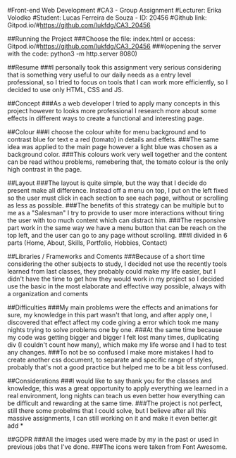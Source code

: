 #Front-end Web Development
#CA3 - Group Assignment
#Lecturer: Erika Volodko
#Student: Lucas Ferreira de Souza - ID: 20456
#Github link: Gitpod.io/#https://github.com/lukfdg/CA3_20456

##Running the Project
###Choose the file: index.html or access: Gitpod.io/#https://github.com/lukfdg/CA3_20456 
###(opening the server with the code: python3 -m http.server 8080)

##Resume
###I personally took this assignment very serious considering that is something very useful to our daily needs as a entry level professional, so I tried to focus on tools that I can work more efficiently, so I decided to use only HTML, CSS and JS.

##Concept
###As a web developer I tried to apply many concepts in this project however to looks more professional I research more about some effects in different ways to create a functional and interesting page.

##Colour
###I choose the colour white for menu background and to contrast blue for text e a red (tomato) in details and effets.
###The same idea was applied to the main page however a light blue was chosen as a background color.
###This colours work very well together and the content can be read withou problems, remebering that, the tomato colour is the only high contrast in the page.

##Layout
###The layout is quite simple, but the way that I decide do present make all difference. Instead off a menu on top, I put on the left fixed so the user must click in each section to see each page, without or scrolling as less as possible.
###The benefits of this strategy can be multiple but to me as a "Salesman" I try to provide to user more interactions without tiring the user with too much content which can distract him.
###The responsive part work in the same way we have a menu button that can be reach on the top left, and the user can go to any page without scrolling.
###I divided in 6 parts (Home, About, Skills, Portfolio, Hobbies, Contact)

##Libraries / Frameworks and Coments
###Because of a short time considering the other subjects to study, I decided not use the recently tools learned from last classes, they probably could make my life easier, but I didn't have the time to get how they would work in my project so I decided use the basic in the most elaborate and effective way possible, always with a organization and coments

##Difficulties
###My main problems were the effects and animations for sure, my knowledge in this part wasn't that long, and after apply one, I discovered that effect affect my code giving a error which took me many nights trying to solve problems one by one.
###At the same time because my code was getting bigger and bigger I felt lost many times, duplicating div (I couldn't count how many), which make my life worse and I had to test any changes.
###To not be so confused I make more mistakes I had to create another css document, to separate and specific range of styles, probably that's not a good practice but helped me to be a bit less confused.

##Considerations
###I would like to say thank you for the classes and knowledge, this was a great opportunity to apply everything we learned in a real environment, long nights can teach us even better how everything can be difficult and rewarding at the same time.
###The project is not perfect, still there some probelms that I could solve, but I believe after all this massive assignments, I can still working on it and make it even better.git add *

##GDPR
###All the images used were made by my in the past or used in previous jobs that I've done.
###The icons were taken from Font Awesome. 
